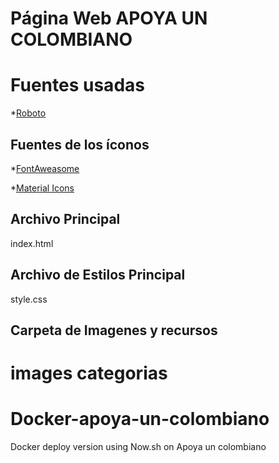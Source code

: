 
# Página Web APOYA UN COLOMBIANO

# Fuentes usadas
*[Roboto](https://fonts.googleapis.com/css?family=Roboto:400,700)

## Fuentes de los íconos
*[FontAweasome](https://fontawesome.com)

*[Material Icons](https://materializecss.com/icons.html)

## Archivo Principal
  index.html

## Archivo de Estilos Principal
  style.css

## Carpeta de Imagenes y recursos
  images
  categorias
=======
# Docker-apoya-un-colombiano
Docker deploy version using Now.sh on Apoya un colombiano
